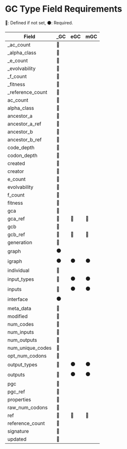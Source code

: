 GC Type Field Requirements
==========================

:large_blue_circle:: Defined if not set, :black_circle:: Required.

| Field | _GC | eGC | mGC |
| --- | --- | --- | --- |
| _ac_count | :large_blue_circle: |  |  |
| _alpha_class | :large_blue_circle: |  |  |
| _e_count | :large_blue_circle: |  |  |
| _evolvability | :large_blue_circle: |  |  |
| _f_count | :large_blue_circle: |  |  |
| _fitness | :large_blue_circle: |  |  |
| _reference_count | :large_blue_circle: |  |  |
| ac_count | :large_blue_circle: |  |  |
| alpha_class | :large_blue_circle: |  |  |
| ancestor_a | :large_blue_circle: |  |  |
| ancestor_a_ref | :large_blue_circle: |  |  |
| ancestor_b | :large_blue_circle: |  |  |
| ancestor_b_ref | :large_blue_circle: |  |  |
| code_depth | :large_blue_circle: |  |  |
| codon_depth | :large_blue_circle: |  |  |
| created | :large_blue_circle: |  |  |
| creator | :large_blue_circle: |  |  |
| e_count | :large_blue_circle: |  |  |
| evolvability | :large_blue_circle: |  |  |
| f_count | :large_blue_circle: |  |  |
| fitness | :large_blue_circle: |  |  |
| gca | :large_blue_circle: |  |  |
| gca_ref | :large_blue_circle: | :large_blue_circle: | :large_blue_circle: |
| gcb | :large_blue_circle: |  |  |
| gcb_ref | :large_blue_circle: | :large_blue_circle: | :large_blue_circle: |
| generation | :large_blue_circle: |  |  |
| graph | :black_circle: |  |  |
| igraph | :black_circle: | :black_circle: | :black_circle: |
| individual | :large_blue_circle: |  |  |
| input_types | :large_blue_circle: | :black_circle: | :black_circle: |
| inputs | :large_blue_circle: | :black_circle: | :black_circle: |
| interface | :black_circle: |  |  |
| meta_data | :large_blue_circle: |  |  |
| modified | :large_blue_circle: |  |  |
| num_codes | :large_blue_circle: |  |  |
| num_inputs | :large_blue_circle: |  |  |
| num_outputs | :large_blue_circle: |  |  |
| num_unique_codes | :large_blue_circle: |  |  |
| opt_num_codons | :large_blue_circle: |  |  |
| output_types | :large_blue_circle: | :black_circle: | :black_circle: |
| outputs | :large_blue_circle: | :black_circle: | :black_circle: |
| pgc | :large_blue_circle: |  |  |
| pgc_ref | :large_blue_circle: |  |  |
| properties | :large_blue_circle: |  |  |
| raw_num_codons | :large_blue_circle: |  |  |
| ref | :large_blue_circle: | :large_blue_circle: | :large_blue_circle: |
| reference_count | :large_blue_circle: |  |  |
| signature | :large_blue_circle: |  |  |
| updated | :large_blue_circle: |  |  |

